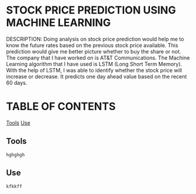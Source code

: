 # STOCK PRICE PREDICTION USING MACHINE LEARNING


DESCRIPTION:
Doing analysis on stock price prediction would help me to know the future rates based on the previous stock price available. This prediction would give me better picture whether to buy the share or not. The company that I have worked on is AT&T Communications. The Machine Learning algorithm that I have used is LSTM (Long Short Term Memory). With the help of LSTM, I was able to identify whether the stock price will increase or decrease. It predicts one day ahead value based on the recent 60 days.

# TABLE OF CONTENTS
   [Tools](#tools)
   [Use](#use)
    
 ## Tools
    hghghgh
    
 ## Use
    kfkkff
    

